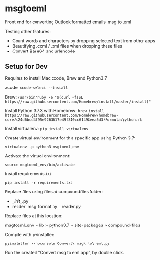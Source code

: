 # msgtoeml
Front end for converting Outlook formatted emails .msg to .eml

Testing other features:
- Count words and characters by dropping selected text from other apps
- Beautifying .cxml / .xml files when dropping these files
- Convert Base64 and urlencode

## Setup for Dev
Requires to install Mac xcode, Brew and Python3.7

xcode:
`xcode-select --install`

Brew:
`/usr/bin/ruby -e "$(curl -fsSL https://raw.githubusercontent.com/Homebrew/install/master/install)"`

Install Python 3.7.3 with Homebrew:
`brew install https://raw.githubusercontent.com/Homebrew/homebrew-core/c24d6bcd4795e9263617e49f340cc61498eea5d3/Formula/python.rb`

Install virtualenv:
`pip install virtualenv`


Create virtual environment for this specific app using Python 3.7:

`virtualenv -p python3 msgtoeml_env`

Activate the virtual environment:

`source msgtoeml_env/bin/activate`

Install requirements.txt

`pip install -r requirements.txt`

Replace files using files at compoundfiles folder: 
- \__init__.py
- reader_msg_format.py
_ reader.py

Replace files at this location:

msgtoeml_env > lib > python3.7 > site-packages > compound-files

Compile with pyinstaller:

`pyinstaller --noconsole Convert\ msg\ to\ eml.py`

Run the created "Convert msg to eml.app", by double click.

